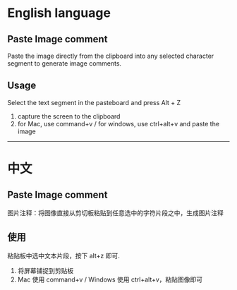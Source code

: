 # English language
## Paste Image comment

Paste the image directly from the clipboard into any selected character segment to generate image comments.


## Usage

Select the text segment in the pasteboard and press Alt + Z

1. capture the screen to the clipboard
2. for Mac, use command+v / for windows, use ctrl+alt+v and paste the image


--- 

# 中文

## Paste Image comment

图片注释：将图像直接从剪切板粘贴到任意选中的字符片段之中，生成图片注释

## 使用

粘贴板中选中文本片段，按下 alt+z 即可.

1. 将屏幕铺捉到剪贴板
2. Mac 使用 command+v / Windows 使用 ctrl+alt+v，粘贴图像即可
